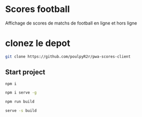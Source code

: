 # Scores football

Affichage de scores de matchs de football en ligne et hors ligne

# clonez le depot

```bash
git clone https://github.com/poulpyR2r/pwa-scores-client
```



## Start project

```bash
npm i

npm i serve -g

npm run build

serve -s build

```
